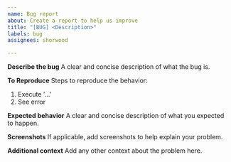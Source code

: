 ```yaml
---
name: Bug report
about: Create a report to help us improve
title: "[BUG] <Description>"
labels: bug
assignees: shorwood

---
```


**Describe the bug**
A clear and concise description of what the bug is.

**To Reproduce**
Steps to reproduce the behavior:
1. Execute '...'
4. See error

**Expected behavior**
A clear and concise description of what you expected to happen.

**Screenshots**
If applicable, add screenshots to help explain your problem.

**Additional context**
Add any other context about the problem here.
